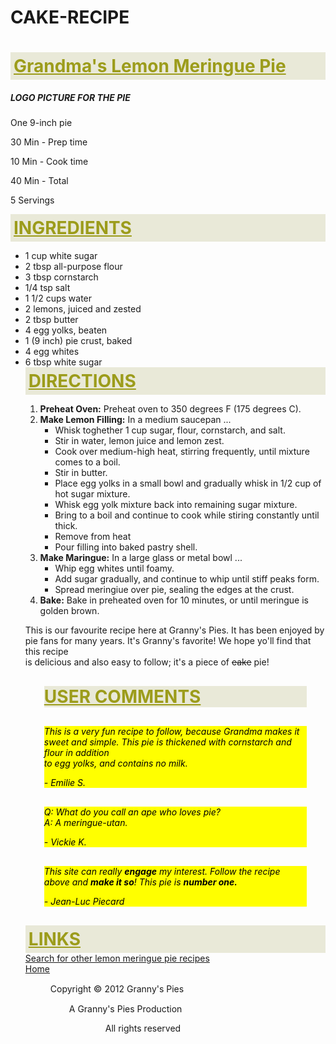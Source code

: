 # CAKE-RECIPE<!DOCTYPE html>
<html lang="en">
<head>
    <meta charset="UTF-8">
    <meta http-equiv="X-UA-Compatible" content="IE=edge">
    <meta name="viewport" content="width=device-width, initial-scale=1.0">
    <title> Pie Lemon Recipe</title>
</head>
<style>  <!-- <a href="recipe.css">UNDERSTOOD  - so click to Register</a>--!>
</style>
<body>
    <h1 style="background-color:rgb(233, 233, 216);color:rgb(156, 156, 27);padding:5px;margin:"center";text-align:center"><u>Grandma's Lemon Meringue Pie</u></h1>
    <h5>LOGO PICTURE FOR THE PIE</h5>
    <p>One 9-inch pie</p>
    <p>30 Min - Prep time</p>
    <p>10 Min - Cook time</p>
    <p>40 Min - Total</p>
    <p>5 Servings</p>
    <h1 style="background-color:rgb(233, 233, 216);color:rgb(156, 156, 27);padding:5px;margin:0px"><u>INGREDIENTS</u></h1>
    <ul><li>1 cup white sugar</li><li>2 tbsp all-purpose flour</li><li>3 tbsp cornstarch</li><li>1/4 tsp salt</li><li>1 1/2 cups water</li><li>2 lemons, juiced and zested</li><li>2 tbsp butter</li><li>4 egg yolks, beaten</li><li>1 (9 inch) pie crust, baked</li><li>4 egg whites</li><li>6 tbsp white sugar</li>
    <h1 style="background-color:rgb(233, 233, 216);color:rgb(156, 156, 27);padding:5px;margin:0px"><u>DIRECTIONS</u></h1>
    <ol><li><b>Preheat Oven:</b> Preheat oven to 350 degrees F (175 degrees C). </li><li><b>Make Lemon Filling:</b> In a medium saucepan ... <ul><li>Whisk toghether 1 cup sugar, flour, cornstarch, and salt.</li><li>Stir in water, lemon juice and lemon zest.<li>Cook over medium-high heat, stirring frequently, until mixture comes to a boil.</li><li>Stir in butter.</li><li>Place egg yolks in a small bowl and gradually whisk in 1/2 cup of hot sugar mixture.<li>Whisk egg yolk mixture back into remaining sugar mixture.</li><li>Bring to a boil and continue to cook while  stiring constantly until thick.<li>Remove from heat</li><li>Pour filling into baked pastry shell.</li></ul><li><b>Make Maringue:</b> In a large glass or metal bowl ... <ul><li>Whip egg whites until foamy.</li><li>Add sugar gradually, and continue to whip until stiff peaks form.<li>Spread meringiue over pie, sealing the edges at the crust.</li></ul><li><b>Bake:</b> Bake in preheated oven for 10 minutes, or until meringue is golden brown.</li> </li>
    </ol>
    <p>This is our favourite recipe here at Granny's Pies. It has been enjoyed by pie fans for many years. It's Granny's favorite! We hope yo'll find that this recipe <br> is delicious and also easy to follow; it's a piece of <s>eake</s> pie!</p>
    <h1 style="background-color:rgb(233, 233, 216);color:rgb(156, 156, 27);padding:0px;margin:30px"><u>USER COMMENTS</u></h1>
    <div style="background-color:yellow;color:black;padding:0px;margin:30px"><i><p>This is a very fun recipe to follow, because Grandma makes it sweet and simple. This pie is thickened with cornstarch and flour in addition<br>to egg yolks, and contains no milk.</p><p>- Emilie S.</p></i></div><div style="background-color:yellow;color:black;padding:0px;margin:30px;"><i><p>Q: What do you call an ape who loves pie?<br>A: A meringue-utan.</p><p>- Vickie K.</p></i></div><div style="background-color:yellow;color:black;padding:0px;margin:30px;"><i><p>This site can really <b>engage</b> my interest. Follow the recipe above and <b>make it so</b>! This pie is <b>number one.</b></p><p>- Jean-Luc Piecard</p></i></div>
    <h1 style="background-color:rgb(233, 233, 216);color:rgb(156, 156, 27);padding:5px;margin:0px"><u>LINKS</u></h1>
    <a href="url">Search for other lemon meringue pie recipes</a><br><a href="url">Home</a>
    <link href ="Search for other lemon meringue pie recipes">
    <link href ="Home">
<p style="text-indent: 40px"> Copyright <span style='font-size:15px;'>&#169;</span> 2012 Granny's Pies </p><p style="text-indent: 70px">  A Granny's Pies Production </p><p style="text-indent: 128px"> All rights reserved </p>
    <image href ="HTML5 tick" <margin><image href="CSS tick"</margin>


</body>
</html>

